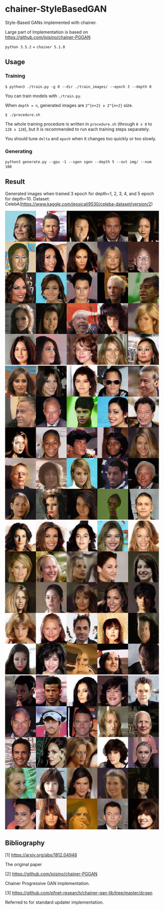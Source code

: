# chainer-StyleBasedGAN
Style-Based GANs implemented with chainer.

Large part of Implementation is based on https://github.com/joisino/chainer-PGGAN

 `python 3.5.2` + `chainer 5.1.0`

## Usage

### Training

```
$ python3 ./train.py -g 0 --dir ./train_images/ --epoch 3 --depth 0 
```

You can train models with `./train.py`.

When `depth = n`, generated images are `2^{n+2} x 2^{n+2}` size.

```
$ ./procedure.sh
```

The whole training procedure is written in `procedure.sh` (through `8 x 8` to `128 x 128`), but it is recommended to run each training steps separately.

You should tune `delta` and `epoch` when it changes too quickly or too slowly.

### Generating
```
python3 generate.py --gpu -1 --sgen sgen --depth 5 --out img/ --num 100
```

## Result
Generated images when trained 3 epoch for depth=1, 2, 3, 4, and 5 epoch for depth=10.
Dataset: CelebA(https://www.kaggle.com/jessicali9530/celeba-dataset/version/2)

![generated_images1](results/result1.jpg)
![generated_images2](results/result2.jpg)
![generated_images3](results/result3.jpg)
![generated_images4](results/result4.jpg)

## Bibliography

[1] https://arxiv.org/abs/1812.04948

The original paper

[2] https://github.com/joisino/chainer-PGGAN

Chainer Progressive GAN implementation.

[3] https://github.com/pfnet-research/chainer-gan-lib/tree/master/dcgan

Referred to for standard updater implementation.
